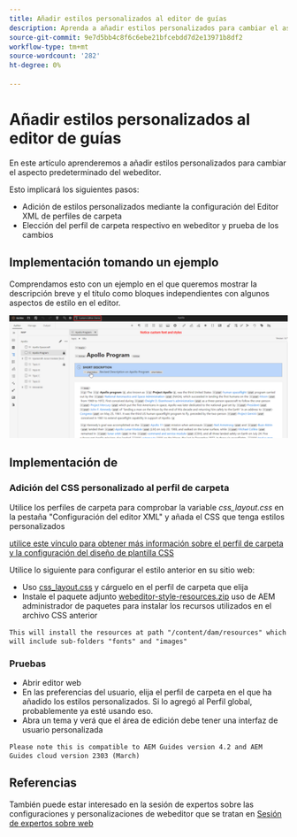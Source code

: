 ```yaml
---
title: Añadir estilos personalizados al editor de guías
description: Aprenda a añadir estilos personalizados para cambiar el aspecto del sitio web de las guías.
source-git-commit: 9e7d5bb4c8f6c6ebe21bfcebdd7d2e13971b8df2
workflow-type: tm+mt
source-wordcount: '282'
ht-degree: 0%

---
```


# Añadir estilos personalizados al editor de guías

En este artículo aprenderemos a añadir estilos personalizados para cambiar el aspecto predeterminado del webeditor.

Esto implicará los siguientes pasos:
- Adición de estilos personalizados mediante la configuración del Editor XML de perfiles de carpeta
- Elección del perfil de carpeta respectivo en webeditor y prueba de los cambios


## Implementación tomando un ejemplo

Comprendamos esto con un ejemplo en el que queremos mostrar la descripción breve y el título como bloques independientes con algunos aspectos de estilo en el editor.

![Vista previa del editor web con estilos personalizados](../../../assets/authoring/webeditor-customstyles-preview.png)


## Implementación de


### Adición del CSS personalizado al perfil de carpeta

Utilice los perfiles de carpeta para comprobar la variable *css_layout.css* en la pestaña &quot;Configuración del editor XML&quot; y añada el CSS que tenga estilos personalizados

[utilice este vínculo para obtener más información sobre el perfil de carpeta y la configuración del diseño de plantilla CSS](https://experienceleague.adobe.com/docs/experience-manager-guides-learn/videos/advanced-user-guide/editor-configuration.html?lang=en#customize-the-css-template-layout)

Utilice lo siguiente para configurar el estilo anterior en su sitio web:
- Uso [css_layout.css](../../../assets/authoring/webeditor-customstyles-css_layout.css) y cárguelo en el perfil de carpeta que elija
- Instale el paquete adjunto [webeditor-style-resources.zip](../../../assets/authoring/webeditor-styles-resources.zip) uso de AEM administrador de paquetes para instalar los recursos utilizados en el archivo CSS anterior

```
This will install the resources at path "/content/dam/resources" which will include sub-folders "fonts" and "images"
```


### Pruebas

- Abrir editor web
- En las preferencias del usuario, elija el perfil de carpeta en el que ha añadido los estilos personalizados. Si lo agregó al Perfil global, probablemente ya esté usando eso.
- Abra un tema y verá que el área de edición debe tener una interfaz de usuario personalizada

```
Please note this is compatible to AEM Guides version 4.2 and AEM Guides cloud version 2303 (March)
```


## Referencias

También puede estar interesado en la sesión de expertos sobre las configuraciones y personalizaciones de webeditor que se tratan en [Sesión de expertos sobre web](https://experienceleague.adobe.com/docs/experience-manager-guides-learn/tutorials/knowledge-base/expert-session/webbased-authoring-jan2023.html?lang=en)